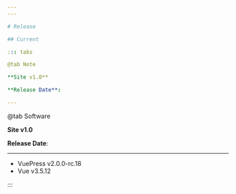 ```yaml
---
---

# Release

## Current

::: tabs

@tab Note

**Site v1.0**

**Release Date**:

---
```


@tab Software

**Site v1.0**

**Release Date**:

---

- VuePress v2.0.0-rc.18
- Vue v3.5.12

:::


<!-- ## Older -->
